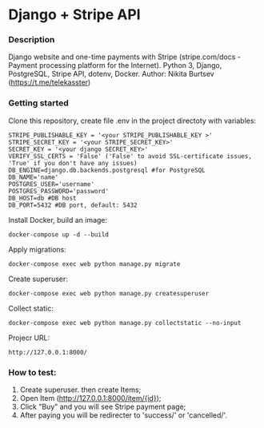 # Django + Stripe API
### Description
Django website and one-time payments with Stripe (stripe.com/docs - Payment processing platform for the Internet). Python 3, Django, PostgreSQL, Stripe API, dotenv, Docker. Author: Nikita Burtsev (https://t.me/telekasster)


### Getting started

Clone this repository, create file .env in the project directoty with variables:

```
STRIPE_PUBLISHABLE_KEY = '<your STRIPE_PUBLISHABLE_KEY >'
STRIPE_SECRET_KEY = '<your STRIPE_SECRET_KEY>'
SECRET_KEY = '<your django SECRET_KEY>'
VERIFY_SSL_CERTS = 'False' ('False' to avoid SSL-certificate issues, 'True' if you don't have any issues)
DB_ENGINE=django.db.backends.postgresql #for PostgreSQL
DB_NAME='name'
POSTGRES_USER='username'
POSTGRES_PASSWORD='password'
DB_HOST=db #DB host
DB_PORT=5432 #DB port, default: 5432
```
Install Docker, build an image:

```
docker-compose up -d --build
```
Apply migrations:
```
docker-compose exec web python manage.py migrate 
```

Create superuser:

```
docker-compose exec web python manage.py createsuperuser
```

Collect static:

```
docker-compose exec web python manage.py collectstatic --no-input
```

Projecr URL:

```
http://127.0.0.1:8000/
```


### How to test:

1. Create superuser. then create Items;
2. Open Item (http://127.0.0.1:8000/item/{id});
3. Click "Buy" and you will see Stripe payment page;
4. After paying you will be redirecter to 'success/' or 'cancelled/'.
